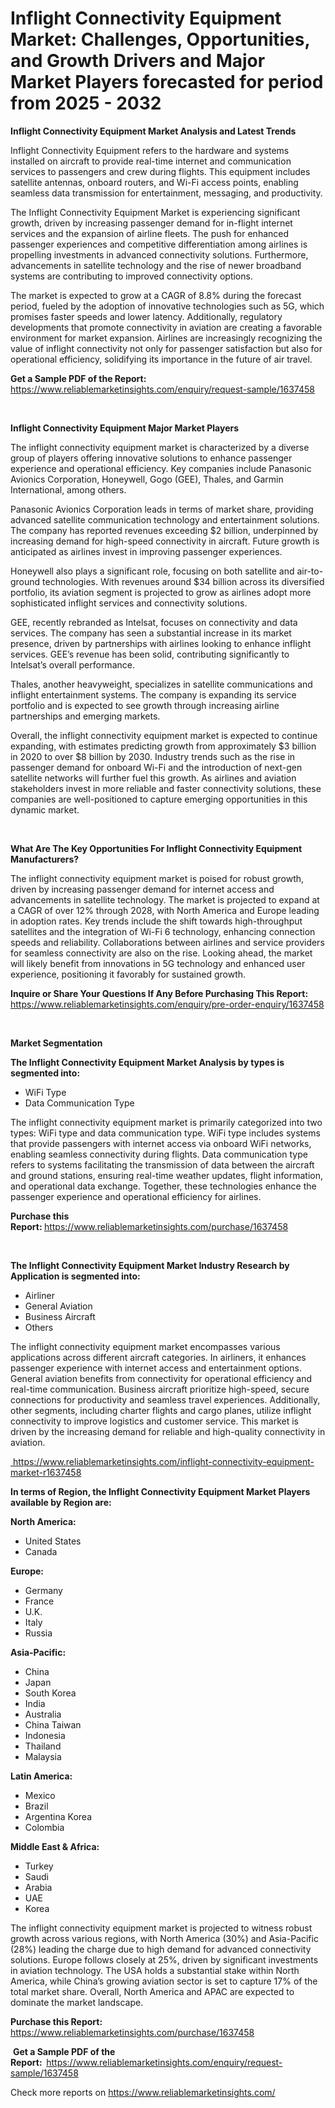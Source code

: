 <p><h1>Inflight Connectivity Equipment Market: Challenges, Opportunities, and Growth Drivers and Major Market Players forecasted for period from 2025 - 2032</h1></p><p><strong>Inflight Connectivity Equipment Market Analysis and Latest Trends</strong></p>
<p><p>Inflight Connectivity Equipment refers to the hardware and systems installed on aircraft to provide real-time internet and communication services to passengers and crew during flights. This equipment includes satellite antennas, onboard routers, and Wi-Fi access points, enabling seamless data transmission for entertainment, messaging, and productivity.</p><p>The Inflight Connectivity Equipment Market is experiencing significant growth, driven by increasing passenger demand for in-flight internet services and the expansion of airline fleets. The push for enhanced passenger experiences and competitive differentiation among airlines is propelling investments in advanced connectivity solutions. Furthermore, advancements in satellite technology and the rise of newer broadband systems are contributing to improved connectivity options.</p><p>The market is expected to grow at a CAGR of 8.8% during the forecast period, fueled by the adoption of innovative technologies such as 5G, which promises faster speeds and lower latency. Additionally, regulatory developments that promote connectivity in aviation are creating a favorable environment for market expansion. Airlines are increasingly recognizing the value of inflight connectivity not only for passenger satisfaction but also for operational efficiency, solidifying its importance in the future of air travel.</p></p>
<p><strong>Get a Sample PDF of the Report:&nbsp;</strong> <a href="https://www.reliablemarketinsights.com/enquiry/request-sample/1637458?utm_campaign=3064&utm_medium=2&utm_source=Github&utm_content=ia&utm_term=23032025&utm_id=inflight-connectivity-equipment">https://www.reliablemarketinsights.com/enquiry/request-sample/1637458</a></p>
<p>&nbsp;</p>
<p><strong>Inflight Connectivity Equipment Major Market Players</strong></p>
<p><p>The inflight connectivity equipment market is characterized by a diverse group of players offering innovative solutions to enhance passenger experience and operational efficiency. Key companies include Panasonic Avionics Corporation, Honeywell, Gogo (GEE), Thales, and Garmin International, among others.</p><p>Panasonic Avionics Corporation leads in terms of market share, providing advanced satellite communication technology and entertainment solutions. The company has reported revenues exceeding $2 billion, underpinned by increasing demand for high-speed connectivity in aircraft. Future growth is anticipated as airlines invest in improving passenger experiences.</p><p>Honeywell also plays a significant role, focusing on both satellite and air-to-ground technologies. With revenues around $34 billion across its diversified portfolio, its aviation segment is projected to grow as airlines adopt more sophisticated inflight services and connectivity solutions.</p><p>GEE, recently rebranded as Intelsat, focuses on connectivity and data services. The company has seen a substantial increase in its market presence, driven by partnerships with airlines looking to enhance inflight services. GEE’s revenue has been solid, contributing significantly to Intelsat’s overall performance.</p><p>Thales, another heavyweight, specializes in satellite communications and inflight entertainment systems. The company is expanding its service portfolio and is expected to see growth through increasing airline partnerships and emerging markets.</p><p>Overall, the inflight connectivity equipment market is expected to continue expanding, with estimates predicting growth from approximately $3 billion in 2020 to over $8 billion by 2030. Industry trends such as the rise in passenger demand for onboard Wi-Fi and the introduction of next-gen satellite networks will further fuel this growth. As airlines and aviation stakeholders invest in more reliable and faster connectivity solutions, these companies are well-positioned to capture emerging opportunities in this dynamic market.</p></p>
<p>&nbsp;</p>
<p><strong>What Are The Key Opportunities For Inflight Connectivity Equipment Manufacturers?</strong></p>
<p><p>The inflight connectivity equipment market is poised for robust growth, driven by increasing passenger demand for internet access and advancements in satellite technology. The market is projected to expand at a CAGR of over 12% through 2028, with North America and Europe leading in adoption rates. Key trends include the shift towards high-throughput satellites and the integration of Wi-Fi 6 technology, enhancing connection speeds and reliability. Collaborations between airlines and service providers for seamless connectivity are also on the rise. Looking ahead, the market will likely benefit from innovations in 5G technology and enhanced user experience, positioning it favorably for sustained growth.</p></p>
<p><strong>Inquire or Share Your Questions If Any Before Purchasing This Report:</strong> <a href="https://www.reliablemarketinsights.com/enquiry/pre-order-enquiry/1637458?utm_campaign=3064&utm_medium=2&utm_source=Github&utm_content=ia&utm_term=23032025&utm_id=inflight-connectivity-equipment">https://www.reliablemarketinsights.com/enquiry/pre-order-enquiry/1637458</a></p>
<p>&nbsp;</p>
<p><strong>Market Segmentation</strong></p>
<p><strong>The Inflight Connectivity Equipment Market Analysis by types is segmented into:</strong></p>
<p><ul><li>WiFi Type</li><li>Data Communication Type</li></ul></p>
<p><p>The inflight connectivity equipment market is primarily categorized into two types: WiFi type and data communication type. WiFi type includes systems that provide passengers with internet access via onboard WiFi networks, enabling seamless connectivity during flights. Data communication type refers to systems facilitating the transmission of data between the aircraft and ground stations, ensuring real-time weather updates, flight information, and operational data exchange. Together, these technologies enhance the passenger experience and operational efficiency for airlines.</p></p>
<p><strong>Purchase this Report:&nbsp;</strong><a href="https://www.reliablemarketinsights.com/purchase/1637458?utm_campaign=3064&utm_medium=2&utm_source=Github&utm_content=ia&utm_term=23032025&utm_id=inflight-connectivity-equipment">https://www.reliablemarketinsights.com/purchase/1637458</a></p>
<p>&nbsp;</p>
<p><strong>The Inflight Connectivity Equipment Market Industry Research by Application is segmented into:</strong></p>
<p><ul><li>Airliner</li><li>General Aviation</li><li>Business Aircraft</li><li>Others</li></ul></p>
<p><p>The inflight connectivity equipment market encompasses various applications across different aircraft categories. In airliners, it enhances passenger experience with internet access and entertainment options. General aviation benefits from connectivity for operational efficiency and real-time communication. Business aircraft prioritize high-speed, secure connections for productivity and seamless travel experiences. Additionally, other segments, including charter flights and cargo planes, utilize inflight connectivity to improve logistics and customer service. This market is driven by the increasing demand for reliable and high-quality connectivity in aviation.</p></p>
<p><a href="https://www.reliablemarketinsights.com/inflight-connectivity-equipment-market-r1637458?utm_campaign=3064&utm_medium=2&utm_source=Github&utm_content=ia&utm_term=23032025&utm_id=inflight-connectivity-equipment">&nbsp;https://www.reliablemarketinsights.com/inflight-connectivity-equipment-market-r1637458</a></p>
<p><strong>In terms of Region, the Inflight Connectivity Equipment Market Players available by Region are:</strong></p>
<p>
    <p> <strong> North America: </strong>
        <ul>
            <li>United States</li>
            <li>Canada</li>
        </ul>
        </p> 
    <p> <strong> Europe: </strong>
        <ul>
            <li>Germany</li>
            <li>France</li>
            <li>U.K.</li>
            <li>Italy</li>
            <li>Russia</li>
        </ul>
        </p> 
    <p> <strong> Asia-Pacific: </strong>
        <ul>
            <li>China</li>
            <li>Japan</li>
            <li>South Korea</li>
            <li>India</li>
            <li>Australia</li>
            <li>China Taiwan</li>
            <li>Indonesia</li>
            <li>Thailand</li>
            <li>Malaysia</li>
        </ul>
        </p> 
    <p> <strong> Latin America: </strong>
        <ul>
            <li>Mexico</li>
            <li>Brazil</li>
            <li>Argentina Korea</li>
            <li>Colombia</li>
        </ul>
        </p> 
    <p> <strong> Middle East & Africa: </strong>
        <ul>
            <li>Turkey</li>
            <li>Saudi</li>
            <li>Arabia</li>
            <li>UAE</li>
            <li>Korea</li>
        </ul>
    </p>
    </p>
<p><p>The inflight connectivity equipment market is projected to witness robust growth across various regions, with North America (30%) and Asia-Pacific (28%) leading the charge due to high demand for advanced connectivity solutions. Europe follows closely at 25%, driven by significant investments in aviation technology. The USA holds a substantial stake within North America, while China’s growing aviation sector is set to capture 17% of the total market share. Overall, North America and APAC are expected to dominate the market landscape.</p></p>
<p><strong>Purchase this Report: </strong><a href="https://www.reliablemarketinsights.com/purchase/1637458?utm_campaign=3064&utm_medium=2&utm_source=Github&utm_content=ia&utm_term=23032025&utm_id=inflight-connectivity-equipment">https://www.reliablemarketinsights.com/purchase/1637458</a></p>
<p>&nbsp;<strong>Get a Sample PDF of the Report:&nbsp;&nbsp;</strong><a href="https://www.reliablemarketinsights.com/enquiry/request-sample/1637458?utm_campaign=3064&utm_medium=2&utm_source=Github&utm_content=ia&utm_term=23032025&utm_id=inflight-connectivity-equipment">https://www.reliablemarketinsights.com/enquiry/request-sample/1637458</a></p>
<p><strong></strong></p>
<p>Check more reports on <a href="https://www.reliablemarketinsights.com/?utm_campaign=3064&utm_medium=2&utm_source=Github&utm_content=ia&utm_term=23032025&utm_id=inflight-connectivity-equipment">https://www.reliablemarketinsights.com/</a></p>